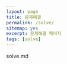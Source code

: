 ```yaml
---
layout: page
title: 문제해결
permalink: /solve/
sitemap: yes
excerpt: 문제해결 페이지
tags: [solve]
---
```


solve.md